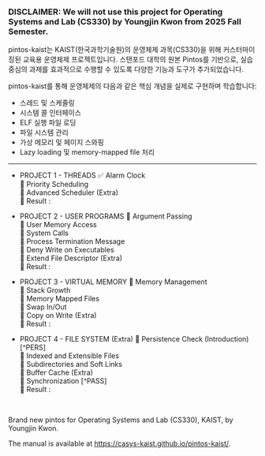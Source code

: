### DISCLAIMER: We will not use this project for Operating Systems and Lab (CS330) by Youngjin Kwon from 2025 Fall Semester.

pintos-kaist는 KAIST(한국과학기술원)의 운영체제 과목(CS330)을 위해 커스터마이징된 교육용 운영체제 프로젝트입니다.
스탠포드 대학의 원본 Pintos를 기반으로, 실습 중심의 과제를 효과적으로 수행할 수 있도록 다양한 기능과 도구가 추가되었습니다.

pintos-kaist를 통해 운영체제의 다음과 같은 핵심 개념을 실제로 구현하며 학습합니다:
- 스레드 및 스케줄링
- 시스템 콜 인터페이스
- ELF 실행 파일 로딩
- 파일 시스템 관리
- 가상 메모리 및 페이지 스와핑
- Lazy loading 및 memory-mapped file 처리

***
- PROJECT 1 - THREADS
    ✅ Alarm Clock  
    🔳 Priority Scheduling  
    🔳 Advanced Scheduler (Extra)  
    🚀 Result : 


- PROJECT 2 - USER PROGRAMS
    🔳 Argument Passing  
    🔳 User Memory Access  
    🔳 System Calls  
    🔳 Process Termination Message  
    🔳 Deny Write on Executables  
    🔳 Extend File Descriptor (Extra)  
    🚀 Result : 


- PROJECT 3 - VIRTUAL MEMORY
    🔳 Memory Management  
    🔳 Stack Growth  
    🔳 Memory Mapped Files  
    🔳 Swap In/Out  
    🔳 Copy on Write (Extra)  
    🚀 Result : 


- PROJECT 4 - FILE SYSTEM (Extra)
    🔳 Persistence Check (Introduction) [^PERS]  
    🔳 Indexed and Extensible Files  
    🔳 Subdirectories and Soft Links  
    🔳 Buffer Cache (Extra)  
    🔳 Synchronization [^PASS]  
    🚀 Result : 

<br>

Brand new pintos for Operating Systems and Lab (CS330), KAIST, by Youngjin Kwon.

The manual is available at https://casys-kaist.github.io/pintos-kaist/.

